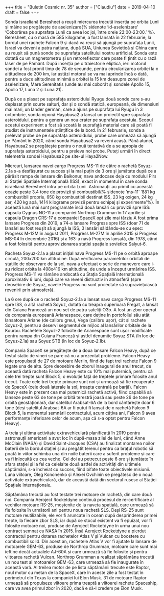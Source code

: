 +++
title = "Buletin Cosmic nr. 35"
author = ["Claudiu"]
date = 2019-04-10
draft = false
+++

Sonda israeliană Beresheet a reușit miercurea trecută inserția pe orbita Lunii și mâine se pregătește de aselenizare{% sidenote ‘id-aselenizare’ ‘Coborârea pe suprafața Lunii ca avea loc joi, între orele 22:00-23:00.’ %}. Beresheet, cu o masă de 585 kilograme, a fost lansată în 22 februarie, la bordul unei rachete Falcon 9 și dacă va reuși să ajungă pe suprafața Lunii, Israel va deveni a patra națiune, după SUA, Uniunea Sovietică și China care au reușit să pună sonde pe suprafața satelitului nostru artificial. Sonda este dotată cu un magnetometru și un retroreflector care poate fi țintit cu o rază laser de pe Pământ. După inserția pe o traiectorie eliptică, ieri motorul sondei a fost pronit timp de 78 de secunde, pentru circularizarea orbitei la o altitudinea de 200 km, iar astăzi motorul se va mai aprinde încă o dată, pentru a duce altitudinea minimă a orbitei la 15 km deasupra zonei de aselenizare, Mare Serenitatis (unde au mai coborât și sondele Apollo 15, Apollo 17, Luna 2 și Luna 21).

După ce a plasat pe suprafața asteroidului Ryugu două sonde care s-au deplasat prin scurte salturi, dar și o sondă statică, europeană, de dimensiuni mai mari, un lander german, care a ajuns pe suprafața lui Ryugu în 3 octombrie, sonda niponă Hayabusa2 a lansat un proiectil spre suprafața asteroidului, pentru a genera un nou crater pe suprafața acestuia. Scopul acestui experiment a fost să scoată la suprafață material care să poată fi studiat de instrumentele științifice de la bord. În 21 februarie, sonda a prelevat probe de pe suprafața asteroidului, probe care urmează să ajungă pe Pământ în 2020, când sonda Hayabusa2 va reveni acasă. Până atunci, Hayabusa2 se pregătește pentru o nouă tentativă de a se apropia de suprafața asteroidului, pentru a preleva noi probe. Puteți urmări în direct telemetria sondei Hayabusa2 pe site-ul Haya2Now.

Miercuri, lansarea navei cargo Progress MS-11 de către o rachetă Soyuz-2.1a s-a desfășurat cu succes și la mai puțin de 3 ore și jumătate după ce a părăsit rampa de lansare din Baikonur, nava andocase deja cu modulul Pirs al Stației Spațiale Internațională (ISS), exact în momentul în care sonda israeliană Beresheet intra pe orbita Lunii. Astronauții au primit cu această ocazie peste 3.4 tone de provizii și combustibil{% sidenote ‘ms-11’ ‘881 kg combustibil propriu, 650 kg combustibil destinat ISS, 23 kg oxigen, 24 kg aer, 420 kg apă, 1414 kilograme provizii pentru echipaj și experimente’%}. În această lună mai sunt programate încă două lansări cu provizii spre ISS: capsula Cygnus NG-11 a companiei Northrop Grumman în 17 aprilie și capsula Dragon CRS-17 a companiei SpaceX opt zile mai târziu.A fost prima lansare Progress din 2019, a 74-a lansare Progress spre ISS (doar 71 de lansări au fost reușit să ajungă la ISS, 3 lansări săldându-se cu eșec: Progress M-12M în august 2011, Progress M-27M în aprilie 2015 și Progress MS-04 în decembrie 2016) și a 163-a navă Progress lansată, din 1978, când a fost folosită pentru aprovizionarea stației spațiale sovietice Salyut-6.

Racheta Soyuz-2.1a a plasat inițial nava Progress MS-11 pe o orbită aproape circulă, 200x200 km altitudine. După verificarea parametrilor orbitali de stațiile de observare de la sol, nava a efectuat o serie de manevere care i-au ridicat orbita la 408x416 km altitudine, de unde a început urmărirea ISS. Progress MS-11 va rămâne andocată cu Stația Spațială Internațională aproximativ 6 luni, după care va reveni distructiv în atmosferă (spre deosebire de Soyuz, navele Progress nu sunt proiectate să supraviețuiască revenirii prin atmosferă).

La 6 ore după ce o rachetă Soyuz-2.1a a lansat nava cargo Progress MS-11 spre ISS, o altă rachetă Soyuz, dotată cu treapra superioară Fregat, a lansat din Guiana Franceză un nou set de patru sateliți O3b. A fost un zbor operat de compania europeană Arianespace, care deține în portofoliul său atât lansatoare Ariane (de calibru greu), Vega (calibru ușor), cât și rachete Soyuz-2, pentru a deservi segmentul de mijloc al lansărilor orbitale de la Kourou. Rachetele Soyuz-2 folosite de Arianespace sunt ușor modificate pentru rampa din Guiana Franceză și astfel denumite Soyuz STA (în loc de Soyuz-2.1a) sau Soyuz STB (în loc de Soyuz-2.1b).

Compania SpaceX se pregătește de a doua lansare Falcon Heavy, după ce testul static de vineri se pare că nu a prezentat probleme. Falcon Heavy este propulsată de 27 de motoare Merlin, fiind de fapt trei rachete Falcon 9 legate una de alta. Spre deosebire de zborul inaugural de anul trecut, de această dată racheta Falcon Heavy este cu 10% mai puternică, pentru că cele trei trepte sunt Block 5, o evoluție față de treptele primare folosite anul trecut. Toate cele trei trepte primare sunt noi și urmează să fie recuperate de SpaceX (cele două laterale la sol, treapta centrală pe barjă). Falcon Heavy este în prezent cea mai puternică rachetă activă, fiind capabilă să lanseze peste 63 de tone pe orbită terestră joasă sau peste 26 de tone pe orbită geostaționară, dar satelitul Arabsat-6A de la bord cântărește doar 6 tone (deși satelitul Arabsat-6A ar fi putut fi lansat de o rachetă Falcon 9 Block 5, la momentul semnării contractului, acum câțiva ani, Falcon 9 avea performanțe inferioare celor de acum, așa că s-a optat pentru Falcon Heavy).

A treia și ultima activitate extravehiculară planificată în 2019 pentru astronauții americani a avut loc în după-masa zilei de luni, când Anne McClain (NASA) și David Saint-Jacques (CSA) au finalizat montarea noilor baterii de la bordul stației și au pregătit terenul pentru ca brațul robotic să poată în viitor schimba una din noile baterii care a suferit probleme și care va fi înlocuită cu cea veche. Cei doi au petrecut peste 6 ore și jumătate în afara stației și la fel ca celelalte două astfel de activități din ultimele săptămâni, s-a încheiat cu succes, fiind bifate toate obiectivele misiunii. Luna viitoare, Oleg Kononenko și Alexei Ovchinin se pregătesc de o nouă activitate extravehiculară, dar de această dată din sectorul rusesc al Stației Spațiale Internaționale.

Săptămâna trecută au fost testate trei motoare de rachetă, din care două noi. Compania Aeroject Rocketdyne continuă procesul de re-certificare al vechilor motoare RS-25, moștenite de la naveta spațială, care urmează să fie folosite în următorii ani pentru noua rachetă SLS. Deși RS-25 sunt motoare reutilizabile, ele vor fi aruncate în ocean după desprinderea primei trepte, la fiecare zbor SLS, iar după ce stocul existent va fi epuizat, vor fi folosite motoare noi, produse de Aeroject Rocketdyne în urma unui nou contract semnat cu NASA în 2015. Însă Aeroject Rocketdyne a pierdut contractul pentru dotarea rachetelor Atlas V și Vulcan cu boostere cu combustibil solid. Din acest an, rachetele Atlas V vor fi ajutate la lansare de motoarele GEM-63, produse de Northrop Grumman, motoare care sunt mai ieftine decât actualele AJ-60A și care urmează să fie folosite și pentru viitoarea rachetă Vulcan. Northrop Grumman a realizat săptămâna trecută un nou test al motoarelor GEM-63, care urmează să fie inaugurate în această vară. Al treilea motor de pe lista săptămânii trecute este Raptor, noul motor cu metan de la SpaceX, care în aceste zile a fost testat în perimetrul din Texas la companiei lui Elon Musk. 31 de motoare Raptor urmează să propulseze viitoare prima treaptă a viitoarei rachete Spaceship, care va avea primul zbor în 2020, dacă e să-l credem pe Elon Musk.